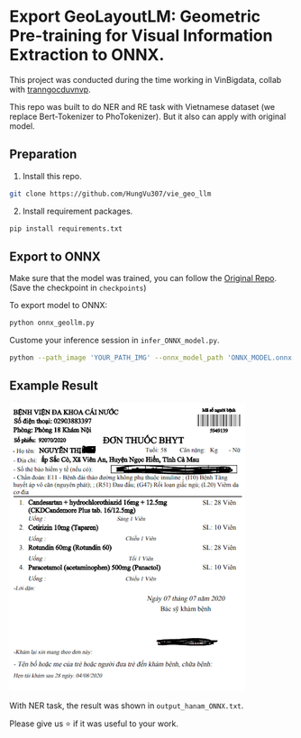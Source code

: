 # Export GeoLayoutLM: Geometric Pre-training for Visual Information Extraction to ONNX.

This project was conducted during the time working in VinBigdata, collab with [tranngocduvnvp](https://github.com/tranngocduvnvp).

This repo was built to do NER and RE task with Vietnamese dataset (we replace Bert-Tokenizer to PhoTokenizer). But it also can apply with original model.

## Preparation
1. Install this repo.
```bash
git clone https://github.com/HungVu307/vie_geo_llm
```
2. Install requirement packages.
```bash
pip install requirements.txt
```
## Export to ONNX
Make sure that the model was trained, you can follow the [Original Repo](https://github.com/AlibabaResearch/AdvancedLiterateMachinery/tree/main/DocumentUnderstanding/GeoLayoutLM). (Save the checkpoint in `checkpoints`)

To export model to ONNX:
```bash
python onnx_geollm.py
```
Custome your inference session in `infer_ONNX_model.py`. 
```bash
python --path_image 'YOUR_PATH_IMG' --onnx_model_path 'ONNX_MODEL.onnx'
```

## Example Result
![plot](sample_donthuoc.png)

With NER task, the result was shown in `output_hanam_ONNX.txt`.

Please give us :star: if it was useful to your work.
